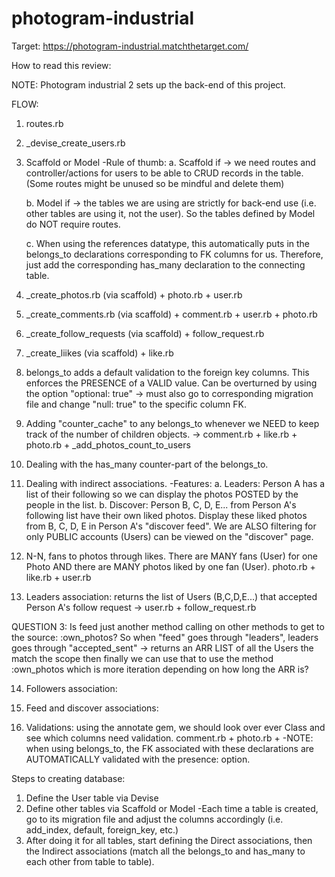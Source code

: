 # photogram-industrial

Target: https://photogram-industrial.matchthetarget.com/

How to read this review:

NOTE: Photogram industrial 2 sets up the back-end of this project. 

FLOW:

1. routes.rb 

2. _devise_create_users.rb 

3. Scaffold or Model 
  -Rule of thumb:
    a. Scaffold if -> we need routes and controller/actions for users to be able to CRUD records in the table. (Some routes might be unused so be mindful and delete them)

    b. Model if -> the tables we are using are strictly for back-end use (i.e. other tables are using it, not the user). So the tables defined by Model do NOT require routes. 

    c. When using the references datatype, this automatically puts in the belongs_to declarations corresponding to FK columns for us. Therefore, just add the corresponding has_many declaration to the connecting table. 

4. _create_photos.rb (via scaffold) + photo.rb + user.rb

5. _create_comments.rb (via scaffold) + comment.rb + user.rb + photo.rb

6. _create_follow_requests (via scaffold) + follow_request.rb 

7. _create_liikes (via scaffold) + like.rb

8. belongs_to adds a default validation to the foreign key columns. This enforces the PRESENCE of a VALID value. Can be overturned by using the option "optional: true" -> must also go to corresponding migration file and change "null: true" to the specific column FK.

9. Adding "counter_cache" to any belongs_to whenever we NEED to keep track of the number of children objects. -> comment.rb + like.rb + photo.rb + _add_photos_count_to_users

10. Dealing with the has_many counter-part of the belongs_to. 

11. Dealing with indirect associations.
  -Features: 
    a. Leaders: Person A has a list of their following so we can display the photos POSTED by the people in the list.
    b. Discover: Person B, C, D, E... from Person A's following list have their own liked photos. Display these liked photos from B, C, D, E in Person A's "discover feed". We are ALSO filtering for only PUBLIC accounts (Users) can be viewed on the "discover" page. 

12. N-N, fans to photos through likes. There are MANY fans (User) for one Photo AND there are MANY photos liked by one fan (User). photo.rb + like.rb + user.rb

13. Leaders association: returns the list of Users (B,C,D,E...) that accepted Person A's follow request -> user.rb + follow_request.rb 

QUESTION 3: Is feed just another method calling on other methods to get to the source: :own_photos? So when "feed" goes through "leaders", leaders goes through "accepted_sent" -> returns an ARR LIST of all the Users the match the scope then finally we can use that to use the method :own_photos which is more iteration depending on how long the ARR is? 

14. Followers association: 
15. Feed and discover associations:

16. Validations: using the annotate gem, we should look over ever Class and see which columns need validation. comment.rb + photo.rb + 
  -NOTE: when using belongs_to, the FK associated with these declarations are AUTOMATICALLY validated with the presence: option.


Steps to creating database:

1. Define the User table via Devise
2. Define other tables via Scaffold or Model
  -Each time a table is created, go to its migration file and adjust the columns accordingly (i.e. add_index, default, foreign_key, etc.)
3. After doing it for all tables, start defining the Direct associations, then the Indirect associations (match all the belongs_to and has_many to each other from table to table).
